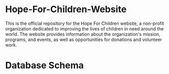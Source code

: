 # Hope-For-Children-Website
This is the official repository for the Hope For Children website, a non-profit organization dedicated to improving the lives of children in need around the world. The website provides information about the organization's mission, programs, and events, as well as opportunities for donations and volunteer work. 
<h1 style={{textAlign:"center"}}>Database Schema</h1>
